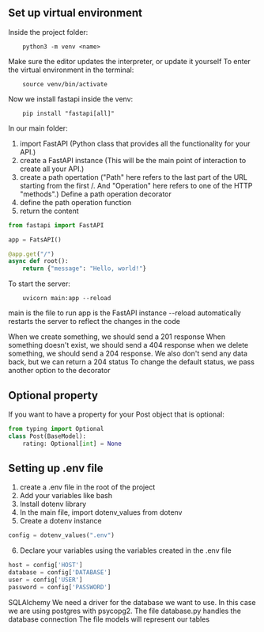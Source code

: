 ## Set up virtual environment
Inside the project folder:
```
    python3 -m venv <name>
```
Make sure the editor updates the interpreter, or update it yourself
To enter the virtual environment in the terminal:
```
    source venv/bin/activate
```
Now we install fastapi inside the venv:
```
    pip install "fastapi[all]"
```
In our main folder:
1. import FastAPI (Python class that provides all the functionality for your API.)
2. create a FastAPI instance (This will be the main point of interaction to create all your API.)
3. create a path opertation ("Path" here refers to the last part of the URL starting from the first /. And "Operation" here refers to one of the HTTP "methods".)
Define a path operation decorator
4. define the path operation function
5. return the content

```python
from fastapi import FastAPI

app = FatsAPI()

@app.get("/")
async def root():
    return {"message": "Hello, world!"}
```

To start the server:
```
    uvicorn main:app --reload
```
main is the file to run
app is the FastAPI instance
--reload automatically restarts the server to reflect the changes in the code

When we create something, we should send a 201 response
When something doesn't exist, we should send a 404 response
when we delete something, we should send a 204 response. We also don't send any data back, but we can return a 204 status
To change the default status, we pass another option to the decorator


## Optional property
If you want to have a property for your Post object that is optional:
```python
from typing import Optional
class Post(BaseModel):
    rating: Optional[int] = None
```

## Setting up .env file
1. create a .env file in the root of the project
2. Add your variables like bash
3. Install dotenv library
4. In the main file, import dotenv_values from dotenv
5. Create a dotenv instance

```python
config = dotenv_values(".env")
```
6. Declare your variables using the variables created in the .env file

```python
host = config['HOST']
database = config['DATABASE']
user = config['USER']
password = config['PASSWORD']
```

SQLAlchemy
We need a driver for the database we want to use. In this case we are using postgres with psycopg2.
The file database.py handles the database connection
The file models will represent our tables
